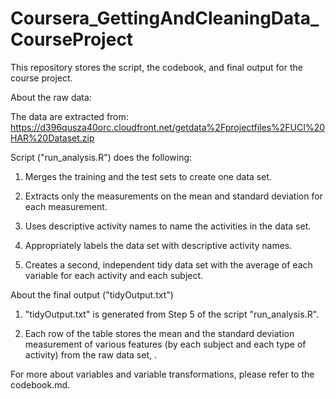 Coursera_GettingAndCleaningData_CourseProject
=============================================
This repository stores the script, the codebook, and final output for the course project.


About the raw data:

The data are extracted from: https://d396qusza40orc.cloudfront.net/getdata%2Fprojectfiles%2FUCI%20HAR%20Dataset.zip


Script ("run_analysis.R") does the following:

1. Merges the training and the test sets to create one data set.

2. Extracts only the measurements on the mean and standard deviation for each measurement.

3. Uses descriptive activity names to name the activities in the data set.

4. Appropriately labels the data set with descriptive activity names.

5. Creates a second, independent tidy data set with the average of each variable for each activity and each subject.


About the final output ("tidyOutput.txt")

1. "tidyOutput.txt" is generated from Step 5 of the script "run_analysis.R".

2. Each row of the table stores the mean and the standard deviation measurement of various features (by each subject and each type of activity) from the raw data set, . 


For more about variables and variable transformations, please refer to the codebook.md.
